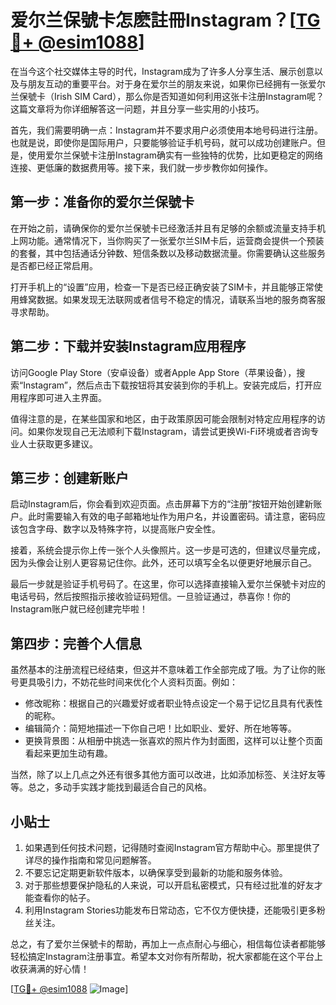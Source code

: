 # 爱尔兰保號卡怎麽註冊Instagram？[[TG💪+ @esim1088](https://t.me/s/esim1088)]

在当今这个社交媒体主导的时代，Instagram成为了许多人分享生活、展示创意以及与朋友互动的重要平台。对于身在爱尔兰的朋友来说，如果你已经拥有一张爱尔兰保號卡（Irish SIM Card），那么你是否知道如何利用这张卡注册Instagram呢？这篇文章将为你详细解答这一问题，并且分享一些实用的小技巧。

首先，我们需要明确一点：Instagram并不要求用户必须使用本地号码进行注册。也就是说，即使你是国际用户，只要能够验证手机号码，就可以成功创建账户。但是，使用爱尔兰保號卡注册Instagram确实有一些独特的优势，比如更稳定的网络连接、更低廉的数据费用等。接下来，我们就一步步教你如何操作。

## 第一步：准备你的爱尔兰保號卡

在开始之前，请确保你的爱尔兰保號卡已经激活并且有足够的余额或流量支持手机上网功能。通常情况下，当你购买了一张爱尔兰SIM卡后，运营商会提供一个预装的套餐，其中包括通话分钟数、短信条数以及移动数据流量。你需要确认这些服务是否都已经正常启用。

打开手机上的“设置”应用，检查一下是否已经正确安装了SIM卡，并且能够正常使用蜂窝数据。如果发现无法联网或者信号不稳定的情况，请联系当地的服务商客服寻求帮助。

## 第二步：下载并安装Instagram应用程序

访问Google Play Store（安卓设备）或者Apple App Store（苹果设备），搜索“Instagram”，然后点击下载按钮将其安装到你的手机上。安装完成后，打开应用程序即可进入主界面。

值得注意的是，在某些国家和地区，由于政策原因可能会限制对特定应用程序的访问。如果你发现自己无法顺利下载Instagram，请尝试更换Wi-Fi环境或者咨询专业人士获取更多建议。

## 第三步：创建新账户

启动Instagram后，你会看到欢迎页面。点击屏幕下方的“注册”按钮开始创建新账户。此时需要输入有效的电子邮箱地址作为用户名，并设置密码。请注意，密码应该包含字母、数字以及特殊字符，以提高账户安全性。

接着，系统会提示你上传一张个人头像照片。这一步是可选的，但建议尽量完成，因为头像会让别人更容易记住你。此外，还可以填写全名以便更好地展示自己。

最后一步就是验证手机号码了。在这里，你可以选择直接输入爱尔兰保號卡对应的电话号码，然后按照指示接收验证码短信。一旦验证通过，恭喜你！你的Instagram账户就已经创建完毕啦！

## 第四步：完善个人信息

虽然基本的注册流程已经结束，但这并不意味着工作全部完成了哦。为了让你的账号更具吸引力，不妨花些时间来优化个人资料页面。例如：

- 修改昵称：根据自己的兴趣爱好或者职业特点设定一个易于记忆且具有代表性的昵称。
- 编辑简介：简短地描述一下你自己吧！比如职业、爱好、所在地等等。
- 更换背景图：从相册中挑选一张喜欢的照片作为封面图，这样可以让整个页面看起来更加生动有趣。

当然，除了以上几点之外还有很多其他方面可以改进，比如添加标签、关注好友等等。总之，多动手实践才能找到最适合自己的风格。

## 小贴士

1. 如果遇到任何技术问题，记得随时查阅Instagram官方帮助中心。那里提供了详尽的操作指南和常见问题解答。
2. 不要忘记定期更新软件版本，以确保享受到最新的功能和服务体验。
3. 对于那些想要保护隐私的人来说，可以开启私密模式，只有经过批准的好友才能查看你的帖子。
4. 利用Instagram Stories功能发布日常动态，它不仅方便快捷，还能吸引更多粉丝关注。

总之，有了爱尔兰保號卡的帮助，再加上一点点耐心与细心，相信每位读者都能够轻松搞定Instagram注册事宜。希望本文对你有所帮助，祝大家都能在这个平台上收获满满的好心情！

[[TG💪+ @esim1088](https://t.me/s/esim1088) ![Image](https://i.postimg.cc/4NQfJmqS/Snipaste-2025-05-13-00-14-12.png)]